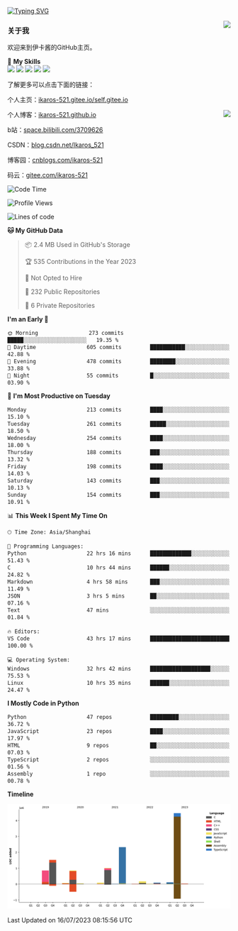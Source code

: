 [![Typing SVG](https://readme-typing-svg.herokuapp.com?size=25&duration=2500&color=8C43EA&vCenter=true&width=200&height=40&lines=Hi+Welcome+%F0%9F%91%8B%F0%9F%8F%BB;I'm+Love丶伊卡洛斯)](https://git.io/typing-svg)

<a href="#">
  <img align="right" src="https://github-readme-stats.vercel.app/api?username=Ikaros-521&count_private=true&show_icons=true&bg_color=15,f2f7fd,E0EAFC" />
</a>

### 关于我

欢迎来到伊卡酱的GitHub主页。

🌟 **My Skills**  
![](https://img.shields.io/badge/-C-A8B9CC?style=flat-square&logo=C&logoColor=fff)
![](https://img.shields.io/badge/-Python-3776AB?style=flat-square&logo=Python&logoColor=fff)
![](https://img.shields.io/badge/-JavaScript-F7DF1E?style=flat-square&logo=JavaScript&logoColor=fff)
![](https://img.shields.io/badge/-C++-00599C?style=flat-square&logo=Cpp&logoColor=fff)
![](https://img.shields.io/badge/-Linux-000000?style=flat-square&logo=Linux&logoColor=fff)

了解更多可以点击下面的链接：  

个人主页：[ikaros-521.gitee.io/self.gitee.io](https://ikaros-521.gitee.io/self.gitee.io/)  

<img align='right' src="https://github.com/Ikaros-521/Ikaros-521/assets/40910637/3a5e50bc-91dc-4aa5-b7a0-8b27ad1c2b33" height="432">

个人博客：[ikaros-521.github.io](https://ikaros-521.github.io/)  

b站：[space.bilibili.com/3709626](https://space.bilibili.com/3709626)  

CSDN：[blog.csdn.net/Ikaros_521](https://blog.csdn.net/Ikaros_521)  

博客园：[cnblogs.com/ikaros-521](https://www.cnblogs.com/ikaros-521)  

码云：[gitee.com/ikaros-521](https://gitee.com/ikaros-521)  


<!--START_SECTION:waka-->
![Code Time](http://img.shields.io/badge/Code%20Time-470%20hrs%2055%20mins-blue)

![Profile Views](http://img.shields.io/badge/Profile%20Views-12-blue)

![Lines of code](https://img.shields.io/badge/From%20Hello%20World%20I%27ve%20Written-11.6%20million%20lines%20of%20code-blue)

**🐱 My GitHub Data** 

> 📦 2.4 MB Used in GitHub's Storage 
 > 
> 🏆 535 Contributions in the Year 2023
 > 
> 🚫 Not Opted to Hire
 > 
> 📜 232 Public Repositories 
 > 
> 🔑 6 Private Repositories 
 > 
**I'm an Early 🐤** 

```text
🌞 Morning                273 commits         █████░░░░░░░░░░░░░░░░░░░░   19.35 % 
🌆 Daytime                605 commits         ███████████░░░░░░░░░░░░░░   42.88 % 
🌃 Evening                478 commits         ████████░░░░░░░░░░░░░░░░░   33.88 % 
🌙 Night                  55 commits          █░░░░░░░░░░░░░░░░░░░░░░░░   03.90 % 
```
📅 **I'm Most Productive on Tuesday** 

```text
Monday                   213 commits         ████░░░░░░░░░░░░░░░░░░░░░   15.10 % 
Tuesday                  261 commits         █████░░░░░░░░░░░░░░░░░░░░   18.50 % 
Wednesday                254 commits         ████░░░░░░░░░░░░░░░░░░░░░   18.00 % 
Thursday                 188 commits         ███░░░░░░░░░░░░░░░░░░░░░░   13.32 % 
Friday                   198 commits         ████░░░░░░░░░░░░░░░░░░░░░   14.03 % 
Saturday                 143 commits         ███░░░░░░░░░░░░░░░░░░░░░░   10.13 % 
Sunday                   154 commits         ███░░░░░░░░░░░░░░░░░░░░░░   10.91 % 
```


📊 **This Week I Spent My Time On** 

```text
🕑︎ Time Zone: Asia/Shanghai

💬 Programming Languages: 
Python                   22 hrs 16 mins      █████████████░░░░░░░░░░░░   51.43 % 
C                        10 hrs 44 mins      ██████░░░░░░░░░░░░░░░░░░░   24.82 % 
Markdown                 4 hrs 58 mins       ███░░░░░░░░░░░░░░░░░░░░░░   11.49 % 
JSON                     3 hrs 5 mins        ██░░░░░░░░░░░░░░░░░░░░░░░   07.16 % 
Text                     47 mins             ░░░░░░░░░░░░░░░░░░░░░░░░░   01.84 % 

🔥 Editors: 
VS Code                  43 hrs 17 mins      █████████████████████████   100.00 % 

💻 Operating System: 
Windows                  32 hrs 42 mins      ███████████████████░░░░░░   75.53 % 
Linux                    10 hrs 35 mins      ██████░░░░░░░░░░░░░░░░░░░   24.47 % 
```

**I Mostly Code in Python** 

```text
Python                   47 repos            █████████░░░░░░░░░░░░░░░░   36.72 % 
JavaScript               23 repos            ████░░░░░░░░░░░░░░░░░░░░░   17.97 % 
HTML                     9 repos             ██░░░░░░░░░░░░░░░░░░░░░░░   07.03 % 
TypeScript               2 repos             ░░░░░░░░░░░░░░░░░░░░░░░░░   01.56 % 
Assembly                 1 repo              ░░░░░░░░░░░░░░░░░░░░░░░░░   00.78 % 
```



**Timeline**

![Lines of Code chart](https://raw.githubusercontent.com/Ikaros-521/Ikaros-521/main/assets/bar_graph.png)


 Last Updated on 16/07/2023 08:15:56 UTC
<!--END_SECTION:waka-->


<!--
**Ikaros-521/Ikaros-521** is a ✨ _special_ ✨ repository because its `README.md` (this file) appears on your GitHub profile.

Here are some ideas to get you started:

- 🔭 I’m currently working on ...
- 🌱 I’m currently learning ...
- 👯 I’m looking to collaborate on ...
- 🤔 I’m looking for help with ...
- 💬 Ask me about ...
- 📫 How to reach me: ...
- 😄 Pronouns: ...
- ⚡ Fun fact: ...
-->
